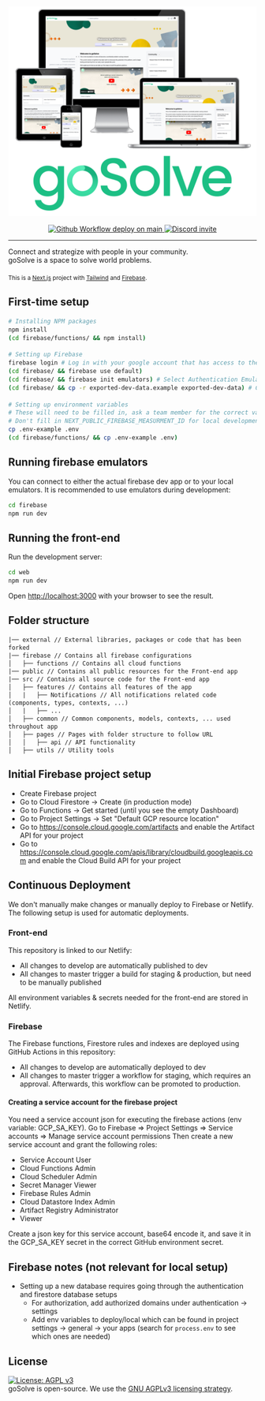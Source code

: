 <p align="center">
  <img src="./docs/images/gosolve-screenshot.png" alt="goSolve screenshot" />
</p>
<p align="center">
  <a href="https://github.com/gosolve-org/gosolve-mini/actions/workflows/deploy-main.yml?query=branch:main" target="_blank">
    <img src="https://github.com/gosolve-org/gosolve-mini/actions/workflows/deploy-main.yml/badge.svg?branch=main" alt="Github Workflow deploy on main" />
  </a>
  <a href="https://discord.gg/tKuFNHp5Ra" target="_blank">
    <img src="https://badgen.net/badge/icon/discord?icon=discord&label" alt="Discord invite" />
  </a>
</p>

---
Connect and strategize with people in your community.  
goSolve is a space to solve world problems.  
  
<sub>This is a [Next.js](https://nextjs.org/) project with [Tailwind](https://tailwindcss.com/) and [Firebase](https://firebase.google.com/).</sub>  

## First-time setup
```bash
# Installing NPM packages
npm install
(cd firebase/functions/ && npm install)

# Setting up Firebase
firebase login # Log in with your google account that has access to the dev firebase project
(cd firebase/ && firebase use default)
(cd firebase/ && firebase init emulators) # Select Authentication Emulator, Functions Emulator and Firestore Emulator
(cd firebase/ && cp -r exported-dev-data.example exported-dev-data) # Copy basic dummy data required for your emulators

# Setting up environment variables
# These will need to be filled in, ask a team member for the correct values.
# Don't fill in NEXT_PUBLIC_FIREBASE_MEASURMENT_ID for local development, since we don't want to track analytics locally.
cp .env-example .env
(cd firebase/functions/ && cp .env-example .env)
```

## Running firebase emulators
You can connect to either the actual firebase dev app or to your local emulators. It is recommended to use emulators during development:
```bash
cd firebase
npm run dev
```

## Running the front-end
Run the development server:
```bash
cd web
npm run dev
```
Open [http://localhost:3000](http://localhost:3000) with your browser to see the result.

## Folder structure
```
|── external // External libraries, packages or code that has been forked
|── firebase // Contains all firebase configurations
│   ├── functions // Contains all cloud functions
|── public // Contains all public resources for the Front-end app
|── src // Contains all source code for the Front-end app
│   ├── features // Contains all features of the app
│   |   ├── Notifications // All notifications related code (components, types, contexts, ...)
│   |   ├── ...
│   ├── common // Common components, models, contexts, ... used throughout app
│   ├── pages // Pages with folder structure to follow URL
│   │   ├── api // API functionality
│   ├── utils // Utility tools
```

## Initial Firebase project setup
- Create Firebase project
- Go to Cloud Firestore -> Create (in production mode)
- Go to Functions -> Get started (until you see the empty Dashboard)
- Go to Project Settings -> Set "Default GCP resource location"
- Go to https://console.cloud.google.com/artifacts and enable the Artifact API for your project
- Go to https://console.cloud.google.com/apis/library/cloudbuild.googleapis.com and enable the Cloud Build API for your project

## Continuous Deployment
We don't manually make changes or manually deploy to Firebase or Netlify. The following setup is used for automatic deployments.

### Front-end
This repository is linked to our Netlify:
- All changes to develop are automatically published to dev
- All changes to master trigger a build for staging & production, but need to be manually published

All environment variables & secrets needed for the front-end are stored in Netlify.

### Firebase
The Firebase functions, Firestore rules and indexes are deployed using GitHub Actions in this repository:
- All changes to develop are automatically deployed to dev
- All changes to master trigger a workflow for staging, which requires an approval. Afterwards, this workflow can be promoted to production.

#### Creating a service account for the firebase project
You need a service account json for executing the firebase actions (env variable: GCP_SA_KEY).
Go to Firebase => Project Settings => Service accounts => Manage service account permissions
Then create a new service account and grant the following roles:
- Service Account User
- Cloud Functions Admin
- Cloud Scheduler Admin
- Secret Manager Viewer
- Firebase Rules Admin
- Cloud Datastore Index Admin
- Artifact Registry Administrator
- Viewer

Create a json key for this service account, base64 encode it, and save it in the GCP_SA_KEY secret in the correct GitHub environment secret.

## Firebase notes (not relevant for local setup)
-   Setting up a new database requires going through the authentication and firestore database setups
    -   For authorization, add authorized domains under authentication -> settings
    -   Add env variables to deploy/local which can be found in project settings -> general -> your apps (search for `process.env` to see which ones are needed)

## License
[![License: AGPL v3](https://img.shields.io/badge/License-AGPL_v3-blue.svg)](https://www.gnu.org/licenses/agpl-3.0)  
goSolve is open-source. We use the [GNU AGPLv3 licensing strategy](LICENSE).
